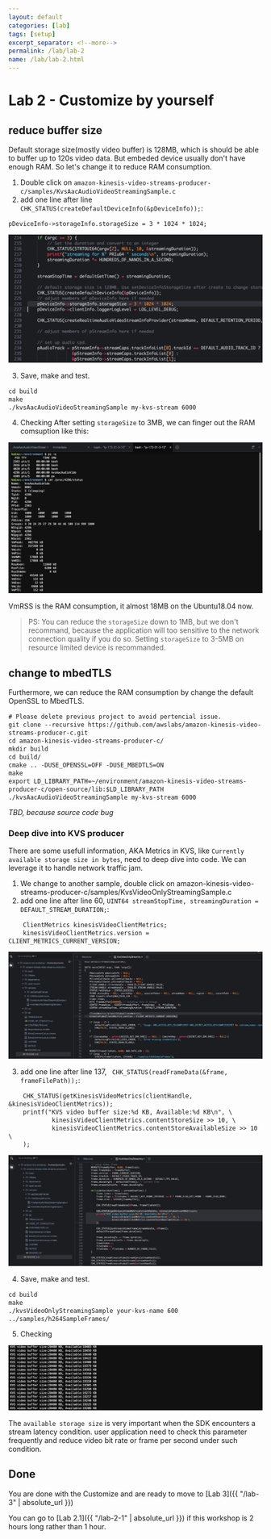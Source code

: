 ```yaml
---
layout: default
categories: [lab]
tags: [setup]
excerpt_separator: <!--more-->
permalink: /lab/lab-2
name: /lab/lab-2.html
---
```


# Lab 2 - Customize by yourself

## reduce buffer size

Default storage size(mostly video buffer) is 128MB, which is should be able to buffer up to 120s video data. But embeded device usually don't have enough RAM. So let's change it to reduce RAM consumption.

1. Double click on `amazon-kinesis-video-streams-producer-c/samples/KvsAacAudioVideoStreamingSample.c` 
2. add one line after line `CHK_STATUS(createDefaultDeviceInfo(&pDeviceInfo));`:
```
pDeviceInfo->storageInfo.storageSize = 3 * 1024 * 1024; 
```
![ram consumption](images/lab2/sourcecode-ram.png)


3. Save, make and test.
```
cd build
make
./kvsAacAudioVideoStreamingSample my-kvs-stream 6000
```
4. Checking
After setting `storageSize` to 3MB, we can finger out the RAM comsuption like this:

![ram consumption](images/lab2/kvs-ram-openSSL.png)

VmRSS is the RAM consumption, it almost 18MB on the Ubuntu18.04 now. 

> PS: You can reduce the `storageSize` down to 1MB, but we don't recommand, because  the application will too sensitive to the network connection quality if you do so. Setting `storageSize` to 3-5MB on resource limited device is recommanded.


## change to mbedTLS

Furthermore, we can reduce the RAM consumption by change the default OpenSSL to MbedTLS.


```
# Please delete previous project to avoid pertencial issue.
git clone --recursive https://github.com/awslabs/amazon-kinesis-video-streams-producer-c.git
cd amazon-kinesis-video-streams-producer-c/
mkdir build
cd build/ 
cmake .. -DUSE_OPENSSL=OFF -DUSE_MBEDTLS=ON
make
export LD_LIBRARY_PATH=~/environment/amazon-kinesis-video-streams-producer-c/open-source/lib:$LD_LIBRARY_PATH
./kvsAacAudioVideoStreamingSample my-kvs-stream 6000
```

*TBD, because source code bug*



### Deep dive into KVS producer

There are some usefull information, AKA Metrics in KVS, like `Currently available storage size in bytes`, need to deep dive into code. We can leverage it to handle network traffic jam.

1. We change to another sample, double click on amazon-kinesis-video-streams-producer-c/samples/KvsVideoOnlyStreamingSample.c 
2. add one line after line 60, ` UINT64 streamStopTime, streamingDuration = DEFAULT_STREAM_DURATION;
`:
```
    ClientMetrics kinesisVideoClientMetrics;
    kinesisVideoClientMetrics.version = CLIENT_METRICS_CURRENT_VERSION;
```
![metrics1](images/lab2/kvs-metrics-1.png)

3. add one line after line 137, ` CHK_STATUS(readFrameData(&frame, frameFilePath));`:
```
    CHK_STATUS(getKinesisVideoMetrics(clientHandle, &kinesisVideoClientMetrics));
    printf("KVS video buffer size:%d KB, Available:%d KB\n", \
            kinesisVideoClientMetrics.contentStoreSize >> 10, \
            kinesisVideoClientMetrics.contentStoreAvailableSize >> 10 \
    );
```
![metrics2](images/lab2/kvs-metrics-2.png)


4. Save, make and test.
```
cd build
make
./kvsVideoOnlyStreamingSample your-kvs-name 600 ../samples/h264SampleFrames/
```

5. Checking

![metrics-result](images/lab2/kvs-metrics-result.png)

The `available storage size` is very important when the SDK encounters a stream latency condition. user application need to check this parameter frequently and reduce video bit rate or frame per second under such condition. 



## Done

You are done with the Customize and are ready to move to [Lab 3]({{ "/lab-3" | absolute_url }})

You can go to [Lab 2.1]({{ "/lab-2-1" | absolute_url }}) if this workshop is 2 hours long rather than 1 hour.